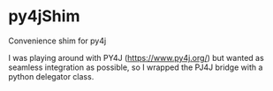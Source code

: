 # py4jShim
Convenience shim for py4j


I was playing around with PY4J (https://www.py4j.org/) but wanted as seamless
integration as possible, so I wrapped the PJ4J bridge with a python delegator class.
